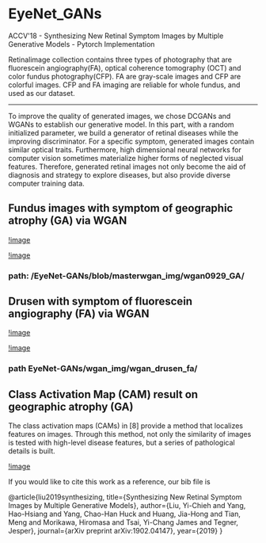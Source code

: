 # EyeNet_GANs
ACCV'18 - Synthesizing New Retinal Symptom Images by Multiple Generative Models - Pytorch Implementation 

Retinalimage collection contains three types of photography that are fluorescein angiography(FA), optical coherence tomography (OCT) and color fundus photography(CFP). FA are gray-scale images and CFP are colorful images. CFP and FA imaging are reliable for whole fundus, and used as our dataset.

-----------------------------------------------------------------

To improve the quality of generated images, we chose DCGANs and WGANs to establish our generative model. In this part, with a random initialized parameter, we build a generator of retinal diseases while the improving discriminator. For a specific symptom, generated images contain similar optical traits. Furthermore, high dimensional neural networks for computer vision sometimes materialize higher forms of neglected visual features. Therefore, generated retinal images not only become the aid of diagnosis and strategy to explore diseases, but also provide diverse computer training data.


## Fundus images with symptom of geographic atrophy (GA) via WGAN

[!image](https://github.com/huckiyang/EyeNet-GANs/blob/master/final_imgs/GA_01.png)

[!image](https://github.com/huckiyang/EyeNet-GANs/blob/master/wgan_img/wgan0929_GA/39500.png)

### path: /EyeNet-GANs/blob/masterwgan_img/wgan0929_GA/

## Drusen with symptom of fluorescein angiography (FA) via WGAN

[!image](https://github.com/huckiyang/EyeNet-GANs/blob/master/final_imgs/drusen_01.png)

[!image](https://github.com/huckiyang/EyeNet-GANs/blob/master/wgan_img/wgan0929_GA/39500.png)

### path EyeNet-GANs/wgan_img/wgan_drusen_fa/

## Class Activation Map (CAM) result on geographic atrophy (GA)
The class activation maps (CAMs) in [8] provide a method that localizes features on images. 
Through this method, not only the similarity of images is tested with high-level disease features, but a series of pathological details is built.

[!image](https://github.com/huckiyang/EyeNet-GANs/blob/master/CAMs/CAM-GA-GA_01-resnet50.jpg)

If you would like to cite this work as a reference, our bib file is 

@article{liu2019synthesizing,
  title={Synthesizing New Retinal Symptom Images by Multiple Generative Models},
  author={Liu, Yi-Chieh and Yang, Hao-Hsiang and Yang, Chao-Han Huck and Huang, Jia-Hong and Tian, Meng and Morikawa, Hiromasa and Tsai, Yi-Chang James and Tegner, Jesper},
  journal={arXiv preprint arXiv:1902.04147},
  year={2019}
}
